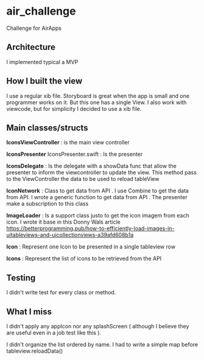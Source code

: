 # air_challenge
Challenge for AirApps

## Architecture
I implemented typical a MVP 

## How I built the view

I use a regular xib file. Storyboard is great when the app is small and one programmer works on it. But this one has a single View. I also work with viewcode, but for simplicity I decided to use a xib file.

## Main classes/structs

   <b>IconsViewController </b> : is the main view controller 
  
   <b>IconsPresenter</b> IconsPresenter.swift : Is the presenter 
  
   <b>IconsDelegate</b> : Is the delegate with a showData func that allow the presenter to inform the viewcontroller to update the view. This method pass to the ViewController the data to be used to reload tableView
  
   <b>IconNetwork</b> : Class to get data from API . I use Combine to get the data from API. I wrote a generic function to get data from API . The presenter make a subscription to this class
   
   <b> ImageLoader</b> : Is a support class justo to get the icon imagem from each icon. I wrote it base in this Donny Wals article https://betterprogramming.pub/how-to-efficiently-load-images-in-uitableviews-and-uicollectionviews-a39afd608b1a
  
  <b>Icon</b> : Represent one Icon to be presented in a single tableview row
  
  <b>Icons</b> : Represent the list of icons to be retrieved from the API
 
 
## Testing

I didn't write test for every class or method. 

## What I miss

I didn't apply any appIcon nor any splashScreen ( although I believe they are useful even in a job test like this ).

I didn't organize the list ordered by name. I had to write a simple map before tableview.reloadData()

